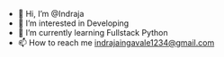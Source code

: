 - 👋 Hi, I’m @Indraja
- 👀 I’m interested in Developing 
- 🌱 I’m currently learning Fullstack Python
- 📫 How to reach me indrajaingavale1234@gmail.com


<!---
Mdf3/Mdf3 is a ✨ special ✨ repository because its `README.md` (this file) appears on your GitHub profile.
You can click the Preview link to take a look at your changes.
--->
